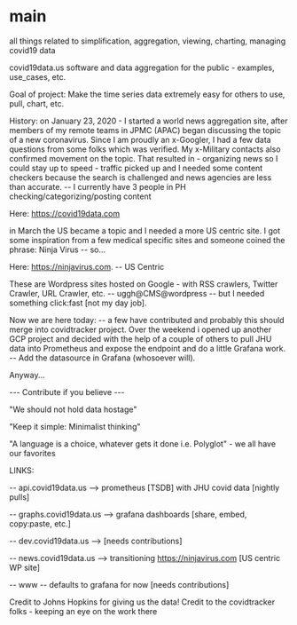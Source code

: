 # main
all things related to simplification, aggregation, viewing, charting, managing covid19 data

covid19data.us
software and data aggregation for the public - examples, use_cases, etc.

Goal of project: Make the time series data extremely easy for others to use, pull, chart, etc.

History: on January 23, 2020 - I started a world news aggregation site, after members of my remote teams in JPMC (APAC) began discussing the topic of a new coronavirus. Since I am proudly an x-Googler, I had a few data questions from some folks which was verified. My x-Military contacts also confirmed movement on the topic. That resulted in - organizing news so I could stay up to speed - traffic picked up and I needed some content checkers because the search is challenged and news agencies are less than accurate. -- I currently have 3 people in PH checking/categorizing/posting content

Here: https://covid19data.com

in March the US became a topic and I needed a more US centric site. I got some inspiration from a few medical specific sites and someone coined the phrase: Ninja Virus -- so...

Here: https://ninjavirus.com. -- US Centric

These are Wordpress sites hosted on Google - with RSS crawlers, Twitter Crawler, URL Crawler, etc. -- uggh@CMS@wordpress -- but I needed something click:fast [not my day job].

Now we are here today: -- a few have contributed and probably this should merge into covidtracker project. Over the weekend i opened up another GCP project and decided with the help of a couple of others to pull JHU data into Prometheus and expose the endpoint and do a little Grafana work. -- Add the datasource in Grafana (whosoever will).

Anyway...

--- Contribute if you believe ---

"We should not hold data hostage"

"Keep it simple: Minimalist thinking"

"A language is a choice, whatever gets it done i.e. Polyglot" - we all have our favorites

LINKS:

-- api.covid19data.us --> prometheus [TSDB] with JHU covid data [nightly pulls]

-- graphs.covid19data.us --> grafana dashboards [share, embed, copy:paste, etc.]

-- dev.covid19data.us --> [needs contributions]

-- news.covid19data.us --> transitioning https://ninjavirus.com [US centric WP site]

-- www -- defaults to grafana for now [needs contributions]

[](images/smaller_gcp_setup.png)
Credit to Johns Hopkins for giving us the data! Credit to the covidtracker folks - keeping an eye on the work there
